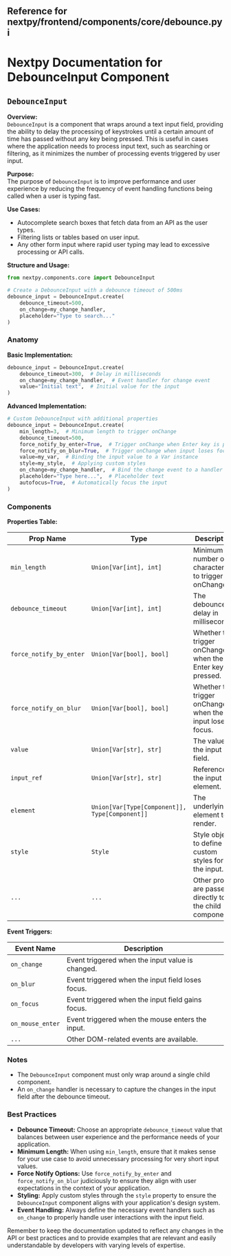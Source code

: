 ##  Reference for nextpy/frontend/components/core/debounce.pyi

# Nextpy Documentation for DebounceInput Component

## `DebounceInput`

**Overview:**  
`DebounceInput` is a component that wraps around a text input field, providing the ability to delay the processing of keystrokes until a certain amount of time has passed without any key being pressed. This is useful in cases where the application needs to process input text, such as searching or filtering, as it minimizes the number of processing events triggered by user input.

**Purpose:**  
The purpose of `DebounceInput` is to improve performance and user experience by reducing the frequency of event handling functions being called when a user is typing fast.

**Use Cases:**  
- Autocomplete search boxes that fetch data from an API as the user types.
- Filtering lists or tables based on user input.
- Any other form input where rapid user typing may lead to excessive processing or API calls.

**Structure and Usage:**

```python
from nextpy.components.core import DebounceInput

# Create a DebounceInput with a debounce timeout of 500ms
debounce_input = DebounceInput.create(
    debounce_timeout=500,
    on_change=my_change_handler,
    placeholder="Type to search..."
)
```

### Anatomy

**Basic Implementation:**

```python
debounce_input = DebounceInput.create(
    debounce_timeout=300,  # Delay in milliseconds
    on_change=my_change_handler,  # Event handler for change event
    value="Initial text",  # Initial value for the input
)
```

**Advanced Implementation:**

```python
# Custom DebounceInput with additional properties
debounce_input = DebounceInput.create(
    min_length=3,  # Minimum length to trigger onChange
    debounce_timeout=500,
    force_notify_by_enter=True,  # Trigger onChange when Enter key is pressed
    force_notify_on_blur=True,  # Trigger onChange when input loses focus
    value=my_var,  # Binding the input value to a Var instance
    style=my_style,  # Applying custom styles
    on_change=my_change_handler,  # Bind the change event to a handler
    placeholder="Type here...",  # Placeholder text
    autofocus=True,  # Automatically focus the input
)
```

### Components

**Properties Table:**

| Prop Name               | Type                            | Description                                                   |
|-------------------------|---------------------------------|---------------------------------------------------------------|
| `min_length`            | `Union[Var[int], int]`          | Minimum number of characters to trigger onChange.             |
| `debounce_timeout`      | `Union[Var[int], int]`          | The debounce delay in milliseconds.                           |
| `force_notify_by_enter` | `Union[Var[bool], bool]`        | Whether to trigger onChange when the Enter key is pressed.    |
| `force_notify_on_blur`  | `Union[Var[bool], bool]`        | Whether to trigger onChange when the input loses focus.       |
| `value`                 | `Union[Var[str], str]`          | The value of the input field.                                 |
| `input_ref`             | `Union[Var[str], str]`          | Reference to the input element.                               |
| `element`               | `Union[Var[Type[Component]], Type[Component]]` | The underlying element to render.                      |
| `style`                 | `Style`                         | Style object to define custom styles for the input.           |
| `...`                   | `...`                           | Other props are passed directly to the child component.       |

**Event Triggers:**

| Event Name             | Description                                         |
|------------------------|-----------------------------------------------------|
| `on_change`            | Event triggered when the input value is changed.    |
| `on_blur`              | Event triggered when the input field loses focus.   |
| `on_focus`             | Event triggered when the input field gains focus.   |
| `on_mouse_enter`       | Event triggered when the mouse enters the input.    |
| `...`                  | Other DOM-related events are available.             |

### Notes

- The `DebounceInput` component must only wrap around a single child component.
- An `on_change` handler is necessary to capture the changes in the input field after the debounce timeout.

### Best Practices

- **Debounce Timeout:** Choose an appropriate `debounce_timeout` value that balances between user experience and the performance needs of your application.
- **Minimum Length:** When using `min_length`, ensure that it makes sense for your use case to avoid unnecessary processing for very short input values.
- **Force Notify Options:** Use `force_notify_by_enter` and `force_notify_on_blur` judiciously to ensure they align with user expectations in the context of your application.
- **Styling:** Apply custom styles through the `style` property to ensure the `DebounceInput` component aligns with your application's design system.
- **Event Handling:** Always define the necessary event handlers such as `on_change` to properly handle user interactions with the input field.

Remember to keep the documentation updated to reflect any changes in the API or best practices and to provide examples that are relevant and easily understandable by developers with varying levels of expertise.